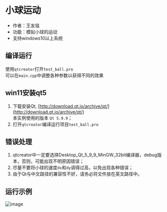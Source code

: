 # 小球运动

 - 作者：王友铭
 - 功能：模拟小球的运动
 - 支持windows10以上系统
 

## 编译运行
使用`qtcreator`打开`test_ball.pro`  
可以在`main.cpp`中调整各种参数以获得不同的效果

## win11安装qt5
 1. 下载安装Qt, [http://download.qt.io/archive/qt/](http://download.qt.io/archive/qt/)  
    本实例使用的版本 `Qt 5.9.9`；
 2. 打开`qtcreator`编译运行项目`test_ball.pro`
## 错误处理
 1. qtcreator中一定要选择Desktop_Qt_5_9_9_MinGW_32bit编译器，debug版本，否则，可能出现不明原因错误；
 2. 尽量不要将小球的速度`dx`和`dy`调得过高，以免出现各种错误；
 3. 由于Qt与中文路径的兼容性不好，请务必将文件放在英文路径中。
## 运行示例
![image](xxx.png)

    
